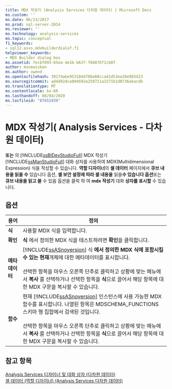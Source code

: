 ```yaml
---
title: MDX 작성기 (Analysis Services 다차원 데이터) | Microsoft Docs
ms.custom: ''
ms.date: 06/13/2017
ms.prod: sql-server-2014
ms.reviewer: ''
ms.technology: analysis-services
ms.topic: conceptual
f1_keywords:
- sql12.asvs.mdxbuilderdialof.f1
helpviewer_keywords:
- MDX Builder dialog box
ms.assetid: fecbf093-65ea-4e1b-b637-f04876f1cb0f
author: minewiskan
ms.author: owend
ms.openlocfilehash: 391f4abe953184470be60cca41d53ee20e965423
ms.sourcegitcommit: ad4d92dce894592a259721a1571b1d8736abacdb
ms.translationtype: MT
ms.contentlocale: ko-KR
ms.lasthandoff: 08/04/2020
ms.locfileid: "87651939"
---
```

# <a name="mdx-builder-analysis-services---multidimensional-data"></a>MDX 작성기( Analysis Services - 다차원 데이터)
  **또는** 의 [!INCLUDE[ssBIDevStudioFull](../includes/ssbidevstudiofull-md.md)] MDX 작성기 [!INCLUDE[ssManStudioFull](../includes/ssmanstudiofull-md.md)] 대화 상자를 사용하여 MDX(Multidimensional Expression) 식을 작성할 수 있습니다. **역할 디자이너**의 **셀 데이터** 페이지에서 **큐브 내용을 읽을 수** 있습니다 옵션, **셀 보안 설정에 따라 셀 내용을** 읽을**수 있습니다 옵션**또는 **큐브 내용을 읽고 쓸** 수 있음 옵션을 클릭 하 여 **mdx 작성기** 대화 **상자를 표시할** 수 있습니다.  
  
## <a name="options"></a>옵션  
  
|용어|정의|  
|----------|----------------|  
|**식**|사용할 MDX 식을 입력합니다.|  
|**확인**|**식** 에서 정의한 MDX 식을 테스트하려면 **확인**을 클릭합니다.|  
|**메타데이터**|[!INCLUDE[ssASnoversion](../includes/ssasnoversion-md.md)] 식 **에서 정의한 MDX 식에 포함시킬 수 있는 현재**개체에 대한 메타데이터를 표시합니다.<br /><br /> 선택한 항목을 마우스 오른쪽 단추로 클릭하고 상황에 맞는 메뉴에서 **복사** 를 선택하거나 선택한 항목을 **식**으로 끌어서 해당 항목에 대한 MDX 구문을 복사할 수 있습니다.|  
|**함수**|현재 [!INCLUDE[ssASnoversion](../includes/ssasnoversion-md.md)] 인스턴스에 사용 가능한 MDX 함수를 표시합니다. 나열된 항목은 MDSCHEMA_FUNCTIONS 스키마 행 집합에서 검색된 것입니다.<br /><br /> 선택한 항목을 마우스 오른쪽 단추로 클릭하고 상황에 맞는 메뉴에서 **복사** 를 선택하거나 선택한 항목을 **식**으로 끌어서 해당 항목에 대한 MDX 구문을 복사할 수 있습니다.|  
  
## <a name="see-also"></a>참고 항목  
 [Analysis Services 디자이너 및 대화 상자 &#40;다차원 데이터&#41;](analysis-services-designers-and-dialog-boxes-multidimensional-data.md)   
 [셀 데이터 &#40;역할 디자이너&#41; &#40;Analysis Services 다차원 데이터&#41;](https://msdn.microsoft.com/library/ms177279(v=sql.120).aspx)  
  
  
